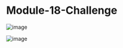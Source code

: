 # Module-18-Challenge

![image](https://github.com/ZekeH43/Module-18-Challenge/assets/143846311/e5457453-3a7f-44d6-8888-012b18013fbf)





![image](https://github.com/ZekeH43/Module-18-Challenge/assets/143846311/05075c05-dac9-4721-81fd-158e6e83d231)
